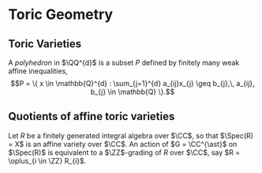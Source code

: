 # Toric Geometry

## Toric Varieties

A _polyhedron_ in $\QQ^{d}$ is a subset $P$ defined by finitely many weak affine inequalities,
$$P = \{ x \in \mathbb{Q}^{d} : \sum_{j=1}^{d} a_{ij}x_{j} \geq b_{j},\, a_{ij}, b_{j} \in \mathbb{Q} \}.$$

## Quotients of affine toric varieties

Let $R$ be a finitely generated integral algebra over $\CC$, so that $\Spec(R) = X$ is an affine variety over $\CC$. An action of $G = \CC^{\ast}$ on $\Spec(R)$ is equivalent to a $\ZZ$-grading of $R$ over $\CC$, say $R = \oplus_{i \in \ZZ} R_{i}$.